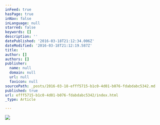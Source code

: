 ```yaml
---
inFeed: true
hasPage: true
inNav: false
inLanguage: null
starred: false
keywords: []
description: ''
datePublished: '2016-03-18T21:12:34.006Z'
dateModified: '2016-03-18T21:12:19.587Z'
title: ''
author: []
authors: []
publisher:
  name: null
  domain: null
  url: null
  favicon: null
sourcePath: _posts/2016-03-18-efff5715-b1c0-4d01-b076-fdabdabc5342.md
published: true
url: efff5715-b1c0-4d01-b076-fdabdabc5342/index.html
_type: Article

---
```

![](https://the-grid-user-content.s3-us-west-2.amazonaws.com/85250f13-d20d-4657-b0dd-44859d895fa7.jpg)